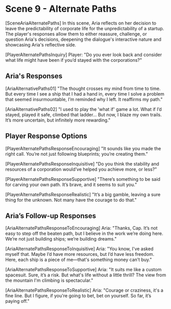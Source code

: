 # Scene 9 - Alternate Paths

[SceneAriaAlternatePaths]
In this scene, Aria reflects on her decision to leave the predictability of corporate life for the unpredictability of a startup. The player's responses allow them to either reassure, challenge, or question Aria's decisions, deepening the dialogue's interactive nature and showcasing Aria's reflective side.

[PlayerAlternatePathsInquiry]
Player: "Do you ever look back and consider what life might have been if you’d stayed with the corporations?"

## Aria's Responses

[AriaAlternativePaths01]
"The thought crosses my mind from time to time. But every time I see a ship that I had a hand in, every time I solve a problem that seemed insurmountable, I’m reminded why I left. It reaffirms my path."

[AriaAlternativePaths02]
"I used to play the 'what if' game a lot. What if I’d stayed, played it safe, climbed that ladder... But now, I blaze my own trails. It’s more uncertain, but infinitely more rewarding."

## Player Response Options

[PlayerAlternatePathsResponseEncouraging]
"It sounds like you made the right call. You’re not just following blueprints; you’re creating them."

[PlayerAlternatePathsResponseInquisitive]
"Do you think the stability and resources of a corporation would’ve helped you achieve more, or less?"

[PlayerAlternatePathsResponseSupportive]
"There’s something to be said for carving your own path. It’s brave, and it seems to suit you."

[PlayerAlternatePathsResponseRealistic]
"It’s a big gamble, leaving a sure thing for the unknown. Not many have the courage to do that."

## Aria’s Follow-up Responses

[AriaAlternatePathsResponseToEncouraging]
Aria: "Thanks, Cap. It’s not easy to step off the beaten path, but I believe in the work we’re doing here. We’re not just building ships; we’re building dreams."

[AriaAlternatePathsResponseToInquisitive]
Aria: "You know, I've asked myself that. Maybe I’d have more resources, but I’d have less freedom. Here, each ship is a piece of me—that's something money can’t buy."

[AriaAlternatePathsResponseToSupportive]
Aria: "It suits me like a custom spacesuit. Sure, it’s a risk. But what's life without a little thrill? The view from the mountain I'm climbing is spectacular."

[AriaAlternatePathsResponseToRealistic]
Aria: "Courage or craziness, it's a fine line. But I figure, if you're going to bet, bet on yourself. So far, it’s paying off."
